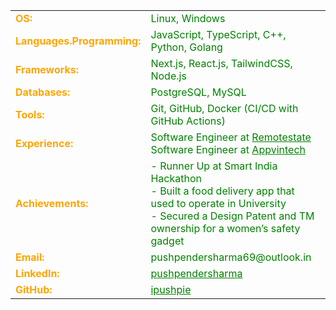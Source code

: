 
<table>
  <tr>
    <td style="color: orange;"><b>OS:</b></td>
    <td style="color: green;">Linux, Windows</td>
  </tr>
  <tr>
    <td style="color: orange;"><b>Languages.Programming:</b></td>
    <td style="color: green;">JavaScript, TypeScript, C++, Python, Golang</td>
  </tr>
  <tr>
    <td style="color: orange;"><b>Frameworks:</b></td>
    <td style="color: green;">Next.js, React.js, TailwindCSS, Node.js</td>
  </tr>
  <tr>
    <td style="color: orange;"><b>Databases:</b></td>
    <td style="color: green;">PostgreSQL, MySQL</td>
  </tr>
  <tr>
    <td style="color: orange;"><b>Tools:</b></td>
    <td style="color: green;">Git, GitHub, Docker (CI/CD with GitHub Actions)</td>
  </tr>
  <tr>
    <td style="color: orange;"><b>Experience:</b></td>
    <td style="color: green;">Software Engineer at <a href="https://github.com/pushpender-remotestate" style="color: green;"> Remotestate</a><br>Software Engineer at <a href="https://github.com/pushpender-appvintech" style="color: green;"> Appvintech</a</td>
  </tr>
  <tr>
    <td style="color: orange;"><b>Achievements:</b></td>
    <td style="color: green;">- Runner Up at Smart India Hackathon<br>- Built a food delivery app that used to operate in University<br>- Secured a Design Patent and TM ownership for a women’s safety gadget</td>
  </tr>
  <tr>
    <td style="color: orange;"><b>Email:</b></td>
    <td style="color: green;">pushpendersharma69@outlook.in</td>
  </tr>
  <tr>
    <td style="color: orange;"><b>LinkedIn:</b></td>
    <td style="color: green;"><a href="https://linkedin.com/in/pushpendersharma" style="color: green;">pushpendersharma</a></td>
  </tr>
  <tr>
    <td style="color: orange;"><b>GitHub:</b></td>
    <td style="color: green;"><a href="https://github.com/ipushpie" style="color: green;">ipushpie</a></td>
  </tr>
</table>
